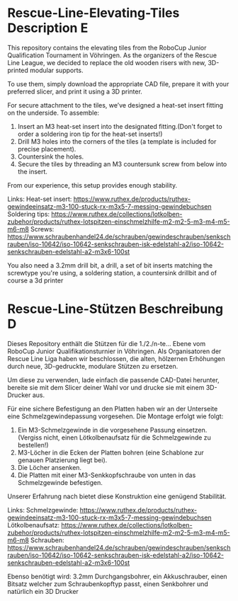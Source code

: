 # Rescue-Line-Elevating-Tiles Description E
This repository contains the elevating tiles from the RoboCup Junior Qualification Tournament in Vöhringen. As the organizers of the Rescue Line League, we decided to replace the old wooden risers with new, 3D-printed modular supports.

To use them, simply download the appropriate CAD file, prepare it with your preferred slicer, and print it using a 3D printer.

For secure attachment to the tiles, we’ve designed a heat-set insert fitting on the underside. To assemble:

  1. Insert an M3 heat-set insert into the designated fitting.(Don't forget to order a soldering iron tip for the heat-set inserts!)
  3. Drill M3 holes into the corners of the tiles (a template is included for precise placement).
  4. Countersink the holes.
  5. Secure the tiles by threading an M3 countersunk screw from below into the insert.

From our experience, this setup provides enough stability.

Links:
Heat-set insert: https://www.ruthex.de/products/ruthex-gewindeeinsatz-m3-100-stuck-rx-m3x5-7-messing-gewindebuchsen
Soldering tips: https://www.ruthex.de/collections/lotkolben-zubehor/products/ruthex-lotspitzen-einschmelzhilfe-m2-m2-5-m3-m4-m5-m6-m8
Screws: https://www.schraubenhandel24.de/schrauben/gewindeschrauben/senkschrauben/iso-10642/iso-10642-senkschrauben-isk-edelstahl-a2/iso-10642-senkschrauben-edelstahl-a2-m3x6-100st

You also need a 3.2mm drill bit, a drill, a set of bit inserts matching the screwtype you're using, a soldering station, a countersink drillbit and of course a 3d printer


# Rescue-Line-Stützen Beschreibung D
Dieses Repository enthält die Stützen für die 1./2./n-te... Ebene vom RoboCup Junior Qualifikationsturnier in Vöhringen. Als Organisatoren der Rescue Line Liga haben wir beschlossen, die alten, hölzernen Erhöhungen durch neue, 3D-gedruckte, modulare Stützen zu ersetzen.

Um diese zu verwenden, lade einfach die passende CAD-Datei herunter, bereite sie mit dem Slicer deiner Wahl vor und drucke sie mit einem 3D-Drucker aus.

Für eine sichere Befestigung an den Platten haben wir an der Unterseite eine Schmelzgewindepassung vorgesehen. Die Montage erfolgt wie folgt:

  1. Ein M3-Schmelzgewinde in die vorgesehene Passung einsetzen.(Vergiss nicht, einen Lötkolbenaufsatz für die Schmelzgewinde zu bestellen!)
  2. M3-Löcher in die Ecken der Platten bohren (eine Schablone zur genauen Platzierung liegt bei).
  3. Die Löcher ansenken.
  4. Die Platten mit einer M3-Senkkopfschraube von unten in das Schmelzgewinde befestigen.

Unserer Erfahrung nach bietet diese Konstruktion eine genügend Stabilität.

Links:
Schmelzgewinde: https://www.ruthex.de/products/ruthex-gewindeeinsatz-m3-100-stuck-rx-m3x5-7-messing-gewindebuchsen
Lötkolbenaufsatz: https://www.ruthex.de/collections/lotkolben-zubehor/products/ruthex-lotspitzen-einschmelzhilfe-m2-m2-5-m3-m4-m5-m6-m8
Schrauben: https://www.schraubenhandel24.de/schrauben/gewindeschrauben/senkschrauben/iso-10642/iso-10642-senkschrauben-isk-edelstahl-a2/iso-10642-senkschrauben-edelstahl-a2-m3x6-100st

Ebenso benötigt wird: 3.2mm Durchgangsbohrer, ein Akkuschrauber, einen Bitsatz welcher zum Schraubenkopftyp passt, einen Senkbohrer und natürlich ein 3D Drucker



